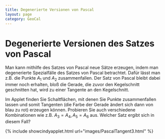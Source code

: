 ```yaml
---
title: Degenerierte Versionen von Pascal
layout: page
category: GeoCal
---
```


# Degenerierte Versionen des Satzes von Pascal
Man kann mithilfe des Satzes von Pascal neue Sätze erzeugen, indem man degenerierte Spezialfälle des Satzes von Pascal betrachtet. Dafür lässt man z.B. die Punkte $A_1$ und $A_2$ zusammenfallen. Der Satz von Pascal bleibt dabei immer noch erhalten, bloß die Gerade, die zuvor den Kegelschnitt geschnitten hat, wird zu einer Tangente an den Kegelschnitt.

Im Applet finden Sie Schaltflächen, mit denen Sie Punkte zusammenfallen lassen und somit Tangenten (die Farbe der Gerade ändert sich dann von blau zu rot) erzeugen können. Probieren Sie auch verschiedene Kombinationen wie z.B. $A_3=A_4, A_5=A_6$ aus. Welcher Satz ergibt sich in diesem Fall?

{% include showcindyapplet.html url="images/PascalTangent3.html" %}

